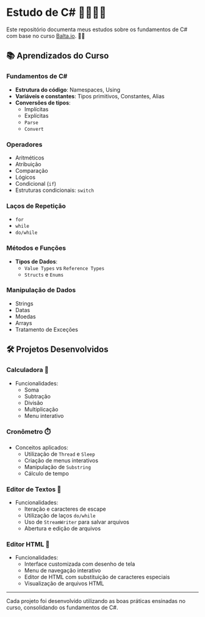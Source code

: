 
# Estudo de C# 🧑🏻‍💻🚀

Este repositório documenta meus estudos sobre os fundamentos de C# com base no curso [Balta.io](https://balta.io). 🚀🔥  

## 📚 Aprendizados do Curso  

### Fundamentos de C#  
- **Estrutura do código**: Namespaces, Using  
- **Variáveis e constantes**: Tipos primitivos, Constantes, Alias  
- **Conversões de tipos**:  
  - Implícitas  
  - Explícitas  
  - `Parse`  
  - `Convert`  

### Operadores  
- Aritméticos  
- Atribuição  
- Comparação  
- Lógicos  
- Condicional (`if`)  
- Estruturas condicionais: `switch`  

### Laços de Repetição  
- `for`  
- `while`  
- `do/while`  

### Métodos e Funções  
- **Tipos de Dados**:  
  - `Value Types` vs `Reference Types`  
  - `Structs` e `Enums`  

### Manipulação de Dados  
- Strings  
- Datas  
- Moedas  
- Arrays  
- Tratamento de Exceções  

## 🛠️ Projetos Desenvolvidos  

### Calculadora 🧮  
- Funcionalidades:  
  - Soma  
  - Subtração  
  - Divisão  
  - Multiplicação  
  - Menu interativo  

### Cronômetro ⏱️  
- Conceitos aplicados:  
  - Utilização de `Thread` e `Sleep`  
  - Criação de menus interativos  
  - Manipulação de `Substring`  
  - Cálculo de tempo  

### Editor de Textos 📝  
- Funcionalidades:  
  - Iteração e caracteres de escape  
  - Utilização de laços `do/while`  
  - Uso de `StreamWriter` para salvar arquivos  
  - Abertura e edição de arquivos  

### Editor HTML 📘  
- Funcionalidades:  
  - Interface customizada com desenho de tela  
  - Menu de navegação interativo  
  - Editor de HTML com substituição de caracteres especiais  
  - Visualização de arquivos HTML  

---

Cada projeto foi desenvolvido utilizando as boas práticas ensinadas no curso, consolidando os fundamentos de C#.  
